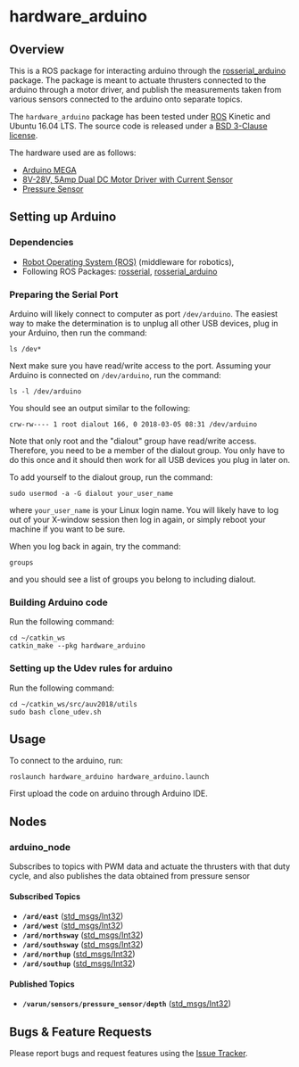 # hardware_arduino

## Overview

This is a ROS package for interacting arduino through the [rosserial_arduino](http://wiki.ros.org/rosserial_arduino) package. The package is meant to actuate thrusters connected to the arduino through a motor driver, and publish the measurements taken from various sensors connected to the arduino onto separate topics.

The `hardware_arduino` package has been tested under [ROS](http://www.ros.org) Kinetic and Ubuntu 16.04 LTS. The source code is released under a [BSD 3-Clause license](LICENSE.md).

The hardware used are as follows:
* [Arduino MEGA](https://store.arduino.cc/usa/arduino-mega-2560-rev3)
* [8V-28V, 5Amp Dual DC Motor Driver with Current Sensor](http://www.nex-robotics.com/products/motor-drivers/8v-28v-5amp-dual-dc-motor-driver-with-current-sense.html)
* [Pressure Sensor](https://www.bluerobotics.com/store/electronics/bar30-sensor-r1/)


## Setting up Arduino

### Dependencies

- [Robot Operating System (ROS)](http://wiki.ros.org) (middleware for robotics),
- Following ROS Packages: [rosserial](http://wiki.ros.org/rosserial), [rosserial_arduino](http://wiki.ros.org/rosserial_arduino)

### Preparing the Serial Port
Arduino will likely connect to computer as port `/dev/arduino`. The easiest way to make the determination is to unplug all other USB devices, plug in your Arduino, then run the command:
```
ls /dev*
```

Next make sure you have read/write access to the port. Assuming your Arduino is connected on `/dev/arduino`, run the command:

```
ls -l /dev/arduino
```
You should see an output similar to the following:
```
crw-rw---- 1 root dialout 166, 0 2018-03-05 08:31 /dev/arduino
```

Note that only root and the "dialout" group have read/write access. Therefore, you need to be a member of the dialout group. You only have to do this once and it should then work for all USB devices you plug in later on.

To add yourself to the dialout group, run the command:
```
sudo usermod -a -G dialout your_user_name
```
where `your_user_name` is your Linux login name. You will likely have to log out of your X-window session then log in again, or simply reboot your machine if you want to be sure.

When you log back in again, try the command:
```
groups
```
and you should see a list of groups you belong to including dialout.

### Building Arduino code

Run the following command:
```
cd ~/catkin_ws
catkin_make --pkg hardware_arduino
```
### Setting up the Udev rules for arduino

Run the following command:
```
cd ~/catkin_ws/src/auv2018/utils
sudo bash clone_udev.sh
```
## Usage

To connect to the arduino, run:
```
roslaunch hardware_arduino hardware_arduino.launch
```
First upload the code on arduino through Arduino IDE.

## Nodes

### arduino_node
Subscribes to topics with PWM data and actuate the thrusters with that duty cycle, and also publishes the data obtained from pressure sensor

#### Subscribed Topics
* **`/ard/east`** ([std_msgs/Int32])
* **`/ard/west`** ([std_msgs/Int32])
* **`/ard/northsway`** ([std_msgs/Int32])
* **`/ard/southsway`** ([std_msgs/Int32])
* **`/ard/northup`** ([std_msgs/Int32])
* **`/ard/southup`** ([std_msgs/Int32])

#### Published Topics
* **`/varun/sensors/pressure_sensor/depth`** ([std_msgs/Int32])


## Bugs & Feature Requests

Please report bugs and request features using the [Issue Tracker](https://github.com/AUV-IITK/auv2017/issues).

[std_msgs/Int32]: http://docs.ros.org/api/std_msgs/html/msg/Int32.html
